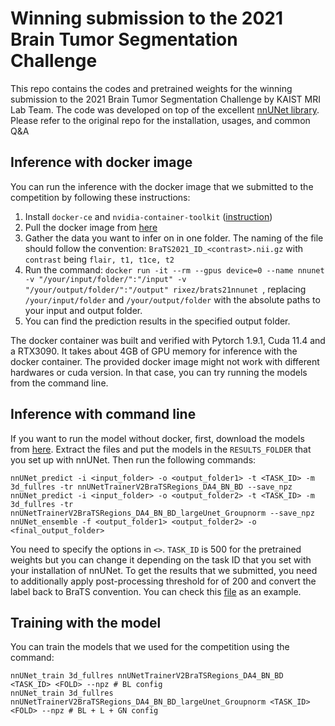 # Winning submission to the 2021 Brain Tumor Segmentation Challenge

This repo contains the codes and pretrained weights for the winning submission to the 2021 Brain Tumor Segmentation Challenge by KAIST MRI Lab Team.
The code was developed on top of the excellent [nnUNet library](https://github.com/MIC-DKFZ/nnUNet). Please refer to the original repo for the installation, usages, and common Q&A

## Inference with docker image
You can run the inference with the docker image that we submitted to the competition by following these instructions:

1. Install `docker-ce` and `nvidia-container-toolkit` ([instruction](https://docs.nvidia.com/datacenter/cloud-native/container-toolkit/install-guide.html))
2. Pull the docker image from [here](https://hub.docker.com/r/rixez/brats21nnunet)
3. Gather the data you want to infer on in one folder. The naming of the file should follow the convention: `BraTS2021_ID_<contrast>.nii.gz` with `contrast` being `flair, t1, t1ce, t2`
4. Run the command: ```docker run -it --rm --gpus device=0 --name nnunet -v "/your/input/folder/":"/input" -v "/your/output/folder/":"/output" rixez/brats21nnunet ```, replacing `/your/input/folder` and `/your/output/folder` with the absolute paths to your input and output folder.
5. You can find the prediction results in the specified output folder.

The docker container was built and verified with Pytorch 1.9.1, Cuda 11.4 and a RTX3090. It takes about 4GB of GPU memory for inference with the docker container. The provided docker image might not work with different hardwares or cuda version. In that case, you can try running the models from the command line.

## Inference with command line
If you want to run the model without docker, first, download the models from [here](https://drive.google.com/file/d/1yWgD1JlEocXRWVMAYOa7YKtQLEhDjhIx/view?usp=sharing). Extract the files and put the models in the `RESULTS_FOLDER` that you set up with nnUNet.
Then run the following commands:
```
nnUNet_predict -i <input_folder> -o <output_folder1> -t <TASK_ID> -m 3d_fullres -tr nnUNetTrainerV2BraTSRegions_DA4_BN_BD --save_npz
nnUNet_predict -i <input_folder> -o <output_folder2> -t <TASK_ID> -m 3d_fullres -tr nnUNetTrainerV2BraTSRegions_DA4_BN_BD_largeUnet_Groupnorm --save_npz
nnUNet_ensemble -f <output_folder1> <output_folder2> -o <final_output_folder>
```
You need to specify the options in `<>`. `TASK_ID` is 500 for the pretrained weights but you can change it depending on the task ID that you set with your installation of nnUNet. To get the results that we submitted, you need to additionally apply post-processing threshold for of 200 and convert the label back to BraTS convention. You can check this [file](nnunet/dataset_conversion/Task500_BraTS_2021.py) as an example.

## Training with the model
You can train the models that we used for the competition using the command:
```
nnUNet_train 3d_fullres nnUNetTrainerV2BraTSRegions_DA4_BN_BD <TASK_ID> <FOLD> --npz # BL config
nnUNet_train 3d_fullres nnUNetTrainerV2BraTSRegions_DA4_BN_BD_largeUnet_Groupnorm <TASK_ID> <FOLD> --npz # BL + L + GN config
```

